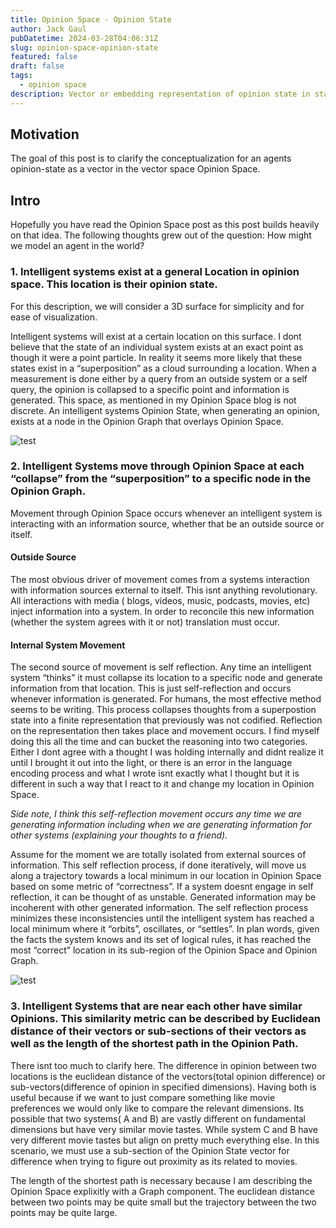```yaml
---
title: Opinion Space - Opinion State
author: Jack Gaul
pubDatetime: 2024-03-28T04:06:31Z
slug: opinion-space-opinion-state
featured: false
draft: false
tags:
  - opinion space
description: Vector or embedding representation of opinion state in state space.
---
```


## Motivation

The goal of this post is to clarify the conceptualization for an agents opinion-state as a vector in the vector space Opinion Space.

## Intro

Hopefully you have read the Opinion Space post as this post builds heavily on that idea.
The following thoughts grew out of the question: How might we model an agent in the world?

### 1. Intelligent systems exist at a general Location in opinion space. This location is their opinion state.

For this description, we will consider a 3D surface for simplicity and for ease of visualization.

Intelligent systems will exist at a certain location on this surface. I dont believe that the state of an individual system exists at an exact point as though it were a point particle. In reality it seems more likely that these states exist in a “superposition” as a cloud surrounding a location. When a measurement is done either by a query from an outside system or a self query, the opinion is collapsed to a specific point and information is generated. This space, as mentioned in my Opinion Space blog is not discrete. An intelligent systems Opinion State, when generating an opinion, exists at a node in the Opinion Graph that overlays Opinion Space.

<div>
  <img src="/assets/opinion_space/topology_graph.png" class="sm:w-1/2 mx-auto" alt="test">
</div>

### 2. Intelligent Systems move through Opinion Space at each “collapse” from the “superposition” to a specific node in the Opinion Graph.

Movement through Opinion Space occurs whenever an intelligent system is interacting with an information source, whether that be an outside source or itself.

#### Outside Source

The most obvious driver of movement comes from a systems interaction with information sources external to itself. This isnt anything revolutionary. All interactions with media ( blogs, videos, music, podcasts, movies, etc) inject information into a system. In order to reconcile this new information (whether the system agrees with it or not) translation must occur.

#### Internal System Movement

The second source of movement is self reflection. Any time an intelligent system “thinks” it must collapse its location to a specific node and generate information from that location. This is just self-reflection and occurs whenever information is generated. For humans, the most effective method seems to be writing. This process collapses thoughts from a superpostion state into a finite representation that previously was not codified. Reflection on the representation then takes place and movement occurs. I find myself doing this all the time and can bucket the reasoning into two categories. Either I dont agree with a thought I was holding internally and didnt realize it until I brought it out into the light, or there is an error in the language encoding process and what I wrote isnt exactly what I thought but it is different in such a way that I react to it and change my location in Opinion Space.

_Side note, I think this self-reflection movement occurs any time we are generating information including when we are generating information for other systems (explaining your thoughts to a friend)._

Assume for the moment we are totally isolated from external sources of information. This self reflection process, if done iteratively, will move us along a trajectory towards a local minimum in our location in Opinion Space based on some metric of “correctness”. If a system doesnt engage in self reflection, it can be thought of as unstable. Generated information may be incoherent with other generated information. The self reflection process minimizes these inconsistencies until the intelligent system has reached a local minimum where it “orbits”, oscillates, or “settles”. In plan words, given the facts the system knows and its set of logical rules, it has reached the most “correct” location in its sub-region of the Opinion Space and Opinion Graph.

<div>
  <img src="/assets/opinion_space/surface_minimum.png" class="sm:w-1/2 mx-auto" alt="test">
</div>

### 3. Intelligent Systems that are near each other have similar Opinions. This similarity metric can be described by Euclidean distance of their vectors or sub-sections of their vectors as well as the length of the shortest path in the Opinion Path.

There isnt too much to clarify here. The difference in opinion between two locations is the euclidean distance of the vectors(total opinion difference) or sub-vectors(difference of opinion in specified dimensions). Having both is useful because if we want to just compare something like movie preferences we would only like to compare the relevant dimensions. Its possible that two systems( A and B) are vastly different on fundamental dimensions but have very similar movie tastes. While system C and B have very different movie tastes but align on pretty much everything else. In this scenario, we must use a sub-section of the Opinion State vector for difference when trying to figure out proximity as its related to movies.

The length of the shortest path is necessary because I am describing the Opinion Space explixitly with a Graph component. The euclidean distance between two points may be quite small but the trajectory between the two points may be quite large.
